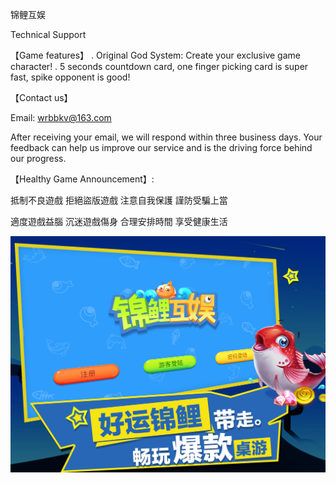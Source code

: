 锦鲤互娱

Technical Support

【Game features】 
. Original God System: Create your exclusive game character! 
. 5 seconds countdown card, one finger picking card is super fast, spike opponent is good!


【Contact us】 

Email: wrbbkv@163.com

After receiving your email, we will respond within three business days.
Your feedback can help us improve our service and is the driving force behind our progress.

【Healthy Game Announcement】: 

抵制不良遊戲 拒絕盜版遊戲 注意自我保護 謹防受騙上當

適度遊戲益腦 沉迷遊戲傷身 合理安排時間 享受健康生活

![图片](https://github.com/1Thai/luckyfishhuyu/blob/master/jlhy_ipad_01.jpg)	
	
